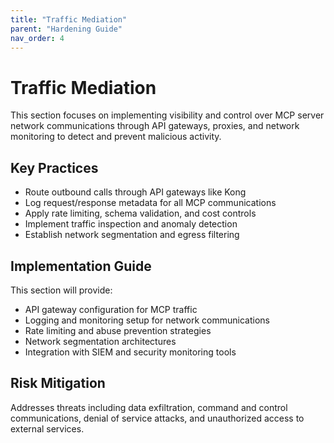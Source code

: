 ```yaml
---
title: "Traffic Mediation"
parent: "Hardening Guide"
nav_order: 4
---
```


# Traffic Mediation

This section focuses on implementing visibility and control over MCP server network communications through API gateways, proxies, and network monitoring to detect and prevent malicious activity.

## Key Practices

- Route outbound calls through API gateways like Kong
- Log request/response metadata for all MCP communications
- Apply rate limiting, schema validation, and cost controls
- Implement traffic inspection and anomaly detection
- Establish network segmentation and egress filtering

## Implementation Guide

This section will provide:
- API gateway configuration for MCP traffic
- Logging and monitoring setup for network communications
- Rate limiting and abuse prevention strategies
- Network segmentation architectures
- Integration with SIEM and security monitoring tools

## Risk Mitigation

Addresses threats including data exfiltration, command and control communications, denial of service attacks, and unauthorized access to external services.
